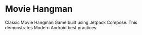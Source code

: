 # Movie Hangman

Classic Movie Hangman Game built using Jetpack Compose. This demonstrates Modern Android best practices.
